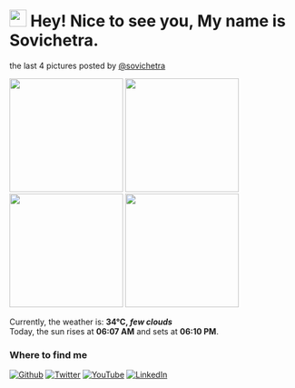 <h1><img src="https://emojis.slackmojis.com/emojis/images/1531849430/4246/blob-sunglasses.gif?1531849430" width="30"/> Hey! Nice to see you, My name is Sovichetra.</h1>
<p>the last 4 pictures posted by <a href="https://www.instagram.com/sovichetra" target="_blank">@sovichetra</a><br/>
<p><img width="200" src="https:&#x2F;&#x2F;instagram.fiev22-2.fna.fbcdn.net&#x2F;v&#x2F;t51.2885-15&#x2F;sh0.08&#x2F;e35&#x2F;c240.0.960.960a&#x2F;s640x640&#x2F;150984277_257348665841387_281157278025032662_n.jpg?tp&#x3D;1&amp;_nc_ht&#x3D;instagram.fiev22-2.fna.fbcdn.net&amp;_nc_cat&#x3D;111&amp;_nc_ohc&#x3D;1TZIFlZ5OokAX-ZSNWD&amp;oh&#x3D;dde782c952240162a21b964782c384cc&amp;oe&#x3D;6076D467" /> <img width="200" src="https:&#x2F;&#x2F;instagram.fiev22-2.fna.fbcdn.net&#x2F;v&#x2F;t51.2885-15&#x2F;sh0.08&#x2F;e35&#x2F;c180.0.1080.1080a&#x2F;s640x640&#x2F;149808654_182401563223406_2892260426444658814_n.jpg?tp&#x3D;1&amp;_nc_ht&#x3D;instagram.fiev22-2.fna.fbcdn.net&amp;_nc_cat&#x3D;102&amp;_nc_ohc&#x3D;ES3KnXUfy0IAX-Wzljb&amp;oh&#x3D;7af872747dd3aaf59a4db46014def6b6&amp;oe&#x3D;6077991B" /> <img width="200" src="https:&#x2F;&#x2F;instagram.fiev22-2.fna.fbcdn.net&#x2F;v&#x2F;t51.2885-15&#x2F;sh0.08&#x2F;e35&#x2F;c0.135.1080.1080a&#x2F;s640x640&#x2F;136161905_434421350942437_5753473788964938438_n.jpg?tp&#x3D;1&amp;_nc_ht&#x3D;instagram.fiev22-2.fna.fbcdn.net&amp;_nc_cat&#x3D;101&amp;_nc_ohc&#x3D;SP9CqPdhQ20AX_aLvXz&amp;oh&#x3D;9e614e123464bad631dbf813ca98f7ec&amp;oe&#x3D;6077463D" /> <img width="200" src="https:&#x2F;&#x2F;instagram.fiev22-1.fna.fbcdn.net&#x2F;v&#x2F;t51.2885-15&#x2F;sh0.08&#x2F;e35&#x2F;c240.0.960.960a&#x2F;s640x640&#x2F;133590821_220842339566562_9217547178873281265_n.jpg?tp&#x3D;1&amp;_nc_ht&#x3D;instagram.fiev22-1.fna.fbcdn.net&amp;_nc_cat&#x3D;106&amp;_nc_ohc&#x3D;VN5YoRlqZqsAX8u4GIW&amp;oh&#x3D;980613850fb48c113fa018aa8bd23e35&amp;oe&#x3D;60781FBA" /></p>
Currently, the weather is: <b> 34°C, <i>few clouds</i></b></br>Today, the sun rises at <b>06:07 AM</b> and sets at <b>06:10 PM</b>.</p>
<h3>Where to find me</h3>
<p><a href="https://github.com/channchetra" target="_blank"><img alt="Github" src="https://img.shields.io/badge/GitHub-%2312100E.svg?&style=for-the-badge&logo=Github&logoColor=white" /></a> <a href="https://twitter.com/channchetra" target="_blank"><img alt="Twitter" src="https://img.shields.io/badge/twitter-%231DA1F2.svg?&style=for-the-badge&logo=twitter&logoColor=white" /></a> <a href="https://www.youtube.com/channel/UCWrcugBPmb_Ib9IMBjLFxiQ" target="_blank"><img alt="YouTube" src="https://img.shields.io/badge/youtube-%23fe0108.svg?&style=for-the-badge&logo=youtube&logoColor=white" /></a> <a href="https://www.linkedin.com/in/channchetra/" target="_blank"><img alt="LinkedIn" src="https://img.shields.io/badge/linkedin-%230077B5.svg?&style=for-the-badge&logo=linkedin&logoColor=white" /></a>